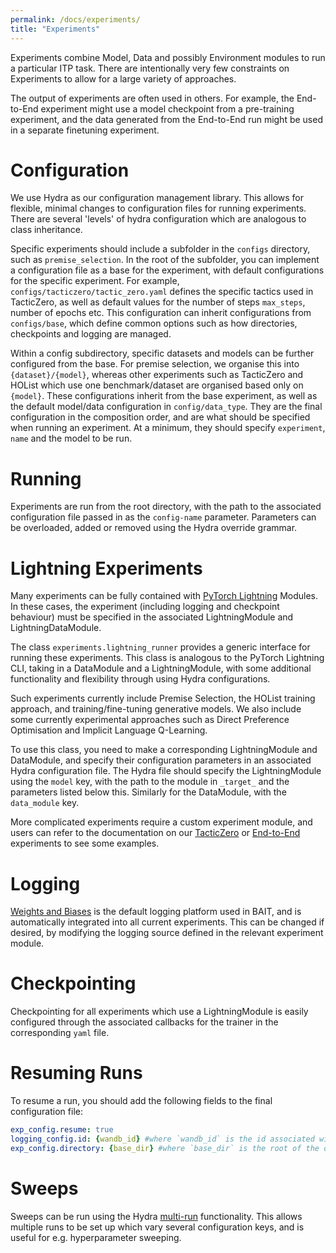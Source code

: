 ```yaml
---
permalink: /docs/experiments/
title: "Experiments"
---
```


Experiments combine Model, Data and possibly Environment modules to run a particular ITP task.
There are intentionally very few constraints on Experiments to allow for a large variety of approaches.

The output of experiments are often used in others. For example, the End-to-End experiment
might use a model checkpoint from a pre-training experiment, and the data generated from the End-to-End run might be used 
in a separate finetuning experiment.

# Configuration

We use Hydra as our configuration management library. This allows for flexible, minimal changes
to configuration files for running experiments. There are several 'levels' of hydra configuration which
are analogous to class inheritance.

Specific experiments should include a subfolder in the `configs` directory,
such as `premise_selection`. In the root of the subfolder, you can implement a configuration
file as a base for the experiment, with default configurations for the specific experiment.
For example, `configs/tacticzero/tactic_zero.yaml` defines the specific tactics used
in TacticZero, as well as default values for the number of steps `max_steps`, number of epochs etc.
This configuration can inherit configurations from `configs/base`, which define common options such as how directories,
checkpoints and logging are managed.

Within a config subdirectory, specific datasets and models can be further configured from the base.
For premise selection, we organise this into `{dataset}/{model}`, whereas other experiments such as TacticZero and HOList
which use one benchmark/dataset are organised based only on `{model}`. 
These configurations inherit from the base experiment, as well as the default model/data configuration in `config/data_type`.
They are the final configuration in the composition order, and are what should be specified when running an experiment.
At a minimum, they should specify `experiment`, `name` and the model to be run.

# Running

Experiments are run from the root directory,
with the path to the associated configuration file passed in as the `config-name` parameter.
Parameters can be overloaded, added or removed using the Hydra override grammar.

# Lightning Experiments

Many experiments can be fully contained with [PyTorch Lightning](https://lightning.ai/) Modules. In these cases,
the experiment (including logging and checkpoint behaviour) must be specified in the associated LightningModule and LightningDataModule.

The class `experiments.lightning_runner` provides a generic interface for running these experiments.
This class is analogous to the PyTorch Lightning CLI, taking in a DataModule and a LightningModule,
with some additional functionality and flexibility through using Hydra configurations.

Such experiments currently include Premise Selection, the HOList training approach,
and training/fine-tuning generative models.
We also include some currently experimental approaches such as Direct Preference Optimisation and Implicit Language Q-Learning.

To use this class, you need to make a corresponding LightningModule and DataModule,
and specify their configuration parameters in an associated Hydra configuration file. The Hydra file
should specify the LightningModule using the `model` key, with the path to the module in `_target_` and
the parameters listed below this. Similarly for the DataModule, with the `data_module` key.

More complicated experiments require a custom experiment module, and users can refer to the documentation on our
[TacticZero](/bait/docs/tacticzero/) or [End-to-End](/bait/docs/end-to-end) experiments to see some examples.

# Logging
[Weights and Biases](https://wandb.ai/) is the default logging platform used in BAIT, and is automatically integrated into all current experiments.
This can be changed if desired, by modifying the logging source defined in the relevant experiment module.

# Checkpointing
Checkpointing for all experiments which use a LightningModule is easily configured through the associated callbacks
for the trainer in the corresponding `yaml` file.

# Resuming Runs
To resume a run, you should add the following fields to the final configuration file:

```yaml
exp_config.resume: true 
logging_config.id: {wandb_id} #where `wandb_id` is the id associated with the resuming run
exp_config.directory: {base_dir} #where `base_dir` is the root of the directory created from the resuming run.
```


# Sweeps 
Sweeps can be run using the Hydra [multi-run](https://hydra.cc/docs/tutorials/basic/running_your_app/multi-run/) functionality.
This allows multiple runs to be set up which vary several configuration keys, and is useful for e.g. hyperparameter sweeping.